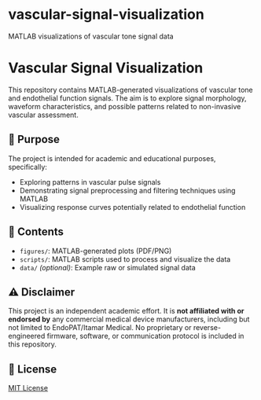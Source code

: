 # vascular-signal-visualization
MATLAB visualizations of vascular tone signal data
# Vascular Signal Visualization

This repository contains MATLAB-generated visualizations of vascular tone and endothelial function signals. The aim is to explore signal morphology, waveform characteristics, and possible patterns related to non-invasive vascular assessment.

## 🧪 Purpose

The project is intended for academic and educational purposes, specifically:

- Exploring patterns in vascular pulse signals
- Demonstrating signal preprocessing and filtering techniques using MATLAB
- Visualizing response curves potentially related to endothelial function

## 📁 Contents

- `figures/`: MATLAB-generated plots (PDF/PNG)
- `scripts/`: MATLAB scripts used to process and visualize the data
- `data/` *(optional)*: Example raw or simulated signal data

## ⚠️ Disclaimer

This project is an independent academic effort. It is **not affiliated with or endorsed by** any commercial medical device manufacturers, including but not limited to EndoPAT/Itamar Medical. No proprietary or reverse-engineered firmware, software, or communication protocol is included in this repository.

## 📎 License

[MIT License](LICENSE)
